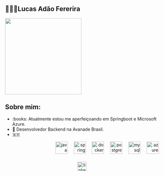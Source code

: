 <h2 align="left">👨🏻‍💻Lucas Adão Fererira</h2>
<div align="left">
  <img height="250" src="https://i.gifer.com/3ZWo.gif"  />
</div>
<p></p>
<h2 align="left">Sobre mim:</h2>
<div align="left">
  <ul text-align="center" list-style-position="inside" >
    <li> :books: Atualmente estou me aperfeiçoando em Springboot e Microsoft Azure.</li>
    <li> 🍊 Desenvolvedor Backend na Avanade Brasil.</li>
    <li> 🇧🇷 </li>
  </ul>
</div>
<p></p>

<div align="right">
  <img title="Java" src="https://skillicons.dev/icons?i=java" height="40" alt="java logo"  />
  <img width="12" />
  <img title="Springboot" src="https://skillicons.dev/icons?i=spring" height="40" alt="spring logo"  />
  <img width="12" />
  <img title="Docker" src="https://skillicons.dev/icons?i=docker" height="40" alt="docker logo"  />
  <img width="12" />
  <img title="PostgreSQL" src="https://skillicons.dev/icons?i=postgres" height="40" alt="postgresql logo"  />
  <img width="12" />
  <img title="MySQL" src="https://skillicons.dev/icons?i=mysql" height="40" alt="mysql logo"  />
  <img width="12" />
  <img title="Microsoft Azure" src="https://skillicons.dev/icons?i=azure" height="40" alt="azure logo"  />
</div>

###

<div align="center">
  <a href="https://www.linkedin.com/in/l-ucas/" target="_blank">
    <img src="https://img.shields.io/static/v1?message=LinkedIn&logo=linkedin&label=&color=0077B5&logoColor=white&labelColor=&style=for-the-badge" height="30" alt="linkedin logo"  />
  </a>
</div>

###

